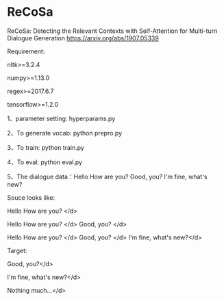 # ReCoSa
ReCoSa: Detecting the Relevant Contexts with Self-Attention for Multi-turn Dialogue Generation
https://arxiv.org/abs/1907.05339

Requirement: 

nltk>=3.2.4

numpy>=1.13.0

regex>=2017.6.7

tensorflow>=1.2.0


1、parameter setting:
hyperparams.py


2、To generate vocab:
python prepro.py


3、To train:
python train.py


4、To eval:
python eval.py


5、The dialogue data：Hello How are you?      Good, you?      I'm fine, what's new?

Souce looks like:

Hello How are you?  \</d\>

Hello How are you?  \</d\> Good, you? \</d\>

Hello How are you? \</d\> Good, you? \</d\> I'm fine, what's new?\</d\>


Target:

Good, you?\</d\>

I'm fine, what's new?\</d\>

Nothing much...\</d\>

